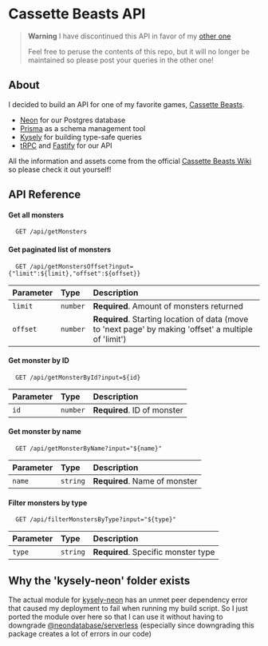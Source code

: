 # Cassette Beasts API

> **Warning**
> I have discontinued this API in favor of my [other one](https://github.com/Goggwell/hono-cassette-api)
>
> Feel free to peruse the contents of this repo, but it will no longer be maintained so please post your queries in the other one!

## About

I decided to build an API for one of my favorite games, [Cassette Beasts](https://store.steampowered.com/app/1321440/Cassette_Beasts/).

- [Neon](https://neon.tech) for our Postgres database
- [Prisma](https://prisma.io) as a schema management tool
- [Kysely](https://kysely.dev) for building type-safe queries
- [tRPC](https://trpc.io) and [Fastify](https://fastify.dev) for our API

All the information and assets come from the official [Cassette Beasts Wiki](https://wiki.cassettebeasts.com) so please check it out yourself!

## API Reference

#### Get all monsters

```http
  GET /api/getMonsters
```

#### Get paginated list of monsters

```http
  GET /api/getMonstersOffset?input={"limit":${limit},"offset":${offset}}
```

| Parameter | Type     | Description                                                                                            |
| :-------- | :------- | :----------------------------------------------------------------------------------------------------- |
| `limit`   | `number` | **Required**. Amount of monsters returned                                                              |
| `offset`  | `number` | **Required**. Starting location of data (move to 'next page' by making 'offset' a multiple of 'limit') |

#### Get monster by ID

```http
  GET /api/getMonsterById?input=${id}
```

| Parameter | Type     | Description                 |
| :-------- | :------- | :-------------------------- |
| `id`      | `number` | **Required**. ID of monster |

#### Get monster by name

```http
  GET /api/getMonsterByName?input="${name}"
```

| Parameter | Type     | Description                   |
| :-------- | :------- | :---------------------------- |
| `name`    | `string` | **Required**. Name of monster |

#### Filter monsters by type

```http
  GET /api/filterMonstersByType?input="${type}"
```

| Parameter | Type     | Description                         |
| :-------- | :------- | :---------------------------------- |
| `type`    | `string` | **Required**. Specific monster type |

## Why the 'kysely-neon' folder exists

The actual module for [kysely-neon](https://github.com/seveibar/kysely-neon) has an unmet peer dependency error that caused my deployment to fail when running my build script.
So I just ported the module over here so that I can use it without having to downgrade [@neondatabase/serverless](https://github.com/neondatabase/serverless) (especially since downgrading this package creates a lot of errors in our code)
